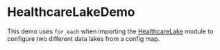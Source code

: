# HealthcareLakeDemo

This demo uses `for_each` when importing the [HealthcareLake](https://github.com/spe-uob/HealthcareLake) module to configure two different data lakes from a config map.
